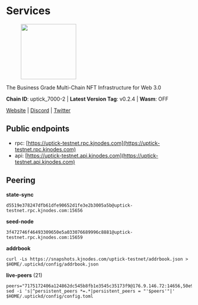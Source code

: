 # Services

<figure><img src="https://raw.githubusercontent.com/kj89/testnet_manuals/main/pingpub/logos/uptick.png" width="150" alt=""><figcaption></figcaption></figure>

The Business Grade Multi-Chain NFT Infrastructure for Web 3.0

**Chain ID**: uptick_7000-2 | **Latest Version Tag**: v0.2.4 | **Wasm**: OFF

[Website](https://uptick.network) | [Discord](https://discord.gg/UzeHS7fu5H) | [Twitter](https://twitter.com/uptickproject)


## Public endpoints

* rpc: [https://uptick-testnet.rpc.kjnodes.com](https://uptick-testnet.rpc.kjnodes.com)
* api: [https://uptick-testnet.api.kjnodes.com](https://uptick-testnet.api.kjnodes.com)

## Peering

**state-sync**

```
d5519e378247dfb61dfe90652d1fe3e2b3005a5b@uptick-testnet.rpc.kjnodes.com:15656
```

**seed-node**

```
3f472746f46493309650e5a033076689996c8881@uptick-testnet.rpc.kjnodes.com:15659
```

**addrbook**
```
curl -Ls https://snapshots.kjnodes.com/uptick-testnet/addrbook.json > $HOME/.uptickd/config/addrbook.json
```

**live-peers** (21)
```
peers="7175172406a124862dc545b8fb1e3545c35173f9@176.9.146.72:14656,50e92c60d1b8c6681044778d74caaeef51a26ddd@94.130.207.215:15656,0aee682fb3453170737149203e5c23d2e0c46058@142.132.253.112:15656,70c19420bb2d40c5a6c3466c69ead6e0877b9cc7@45.85.250.108:26656,af5262526a0800a29a0a7194e1488a9fa62d0005@195.3.223.208:26656,0afb5ce897e69eec34fb32bf87f4a2f93f79e0b3@65.109.65.210:30656,94b63fddfc78230f51aeb7ac34b9fb86bd042a77@94.23.207.45:30556,2298edffe9306e4d9370233c1d29dab567829095@144.91.78.28:26656,d5519e378247dfb61dfe90652d1fe3e2b3005a5b@65.109.68.190:15656,2763c95b0c9b0b31c312b06d6ae6887968fb9830@194.163.154.224:26656,d8777278648d8fc93800692a8b96a7f104df4f9a@194.163.135.127:26656,3666c65e99775b8149396fd5c781dec6a29fb13b@75.119.144.48:31656,eb5a3112a64944e2bd701ff8aa99ab95209c6310@185.198.27.110:26656,962d620d21ce5caba3e765501dd9b309cfac234f@78.31.64.11:26356,12fe5ed38770b4bb59c59e183ec1161aebda2a4e@185.173.38.18:26656,b9d3fe835ded0b93c39befad43fb3c4964ae740f@91.195.101.100:26656,f06b6a57001440bf3507ba2f09a3010f6d50080b@135.181.133.37:29656,79888e0547bfb9937e4a6f4fbdca7ccbf46cbbde@155.133.23.88:26656,b483acbcae7ccd1244f588144245e9d1124c3de5@88.99.56.200:26666,75aa14851ff12bd4825fe5679958dc278086e2b9@95.216.14.72:34656,d6aad702ecfed6c5e76e2f25dea6b921c3cd7857@154.12.242.252:31656"
sed -i 's|^persistent_peers *=.*|persistent_peers = "'$peers'"|' $HOME/.uptickd/config/config.toml
```

